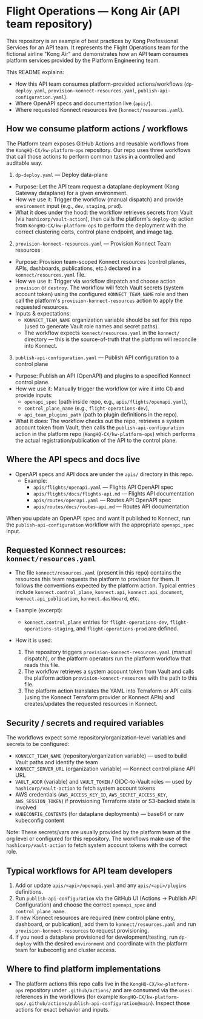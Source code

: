 # Flight Operations — Kong Air (API team repository)

This repository is an example of best practices by Kong Professional Services for an API team. It represents the Flight Operations team for the fictional airline "Kong Air" and demonstrates how an API team consumes platform services provided by the Platform Engineering team.

This README explains:

- How this API team consumes platform-provided actions/workflows (`dp-deploy.yaml`, `provision-konnect-resources.yaml`, `publish-api-configuration.yaml`).
- Where OpenAPI specs and documentation live (`apis/`).
- Where requested Konnect resources live (`konnect/resources.yaml`).

## How we consume platform actions / workflows

The Platform team exposes GitHub Actions and reusable workflows from the `KongHQ-CX/kw-platform-ops` repository. Our repo uses three workflows that call those actions to perform common tasks in a controlled and auditable way.

1) `dp-deploy.yaml` — Deploy data-plane

- Purpose: Let the API team request a dataplane deployment (Kong Gateway dataplane) for a given environment.
- How we use it: Trigger the workflow (manual dispatch) and provide `environment` input (e.g., `dev`, `staging`, `prod`).
- What it does under the hood: the workflow retrieves secrets from Vault (via `hashicorp/vault-action`), then calls the platform's `deploy-dp` action from `KongHQ-CX/kw-platform-ops` to perform the deployment with the correct clustering certs, control plane endpoint, and image tag.

2) `provision-konnect-resources.yaml` — Provision Konnect Team resources

- Purpose: Provision team-scoped Konnect resources (control planes, APIs, dashboards, publications, etc.) declared in a `konnect/resources.yaml` file.
- How we use it: Trigger via workflow dispatch and choose action `provision` or `destroy`. The workflow will fetch Vault secrets (system account token) using the configured `KONNECT_TEAM_NAME` role and then call the platform's `provision-konnect-resources` action to apply the requested resources.
- Inputs & expectations:
  - `KONNECT_TEAM_NAME` organization variable should be set for this repo (used to generate Vault role names and secret paths).
  - The workflow expects `konnect/resources.yaml` in the `konnect/` directory — this is the source-of-truth that the platform will reconcile into Konnect.

3) `publish-api-configuration.yaml` — Publish API configuration to a control plane

- Purpose: Publish an API (OpenAPI) and plugins to a specified Konnect control plane.
- How we use it: Manually trigger the workflow (or wire it into CI) and provide inputs:
  - `openapi_spec` (path inside repo, e.g., `apis/flights/openapi.yaml`),
  - `control_plane_name` (e.g., `flight-operations-dev`),
  - `api_team_plugins_path` (path to plugin definitions in the repo).
- What it does: The workflow checks out the repo, retrieves a system account token from Vault, then calls the `publish-api-configuration` action in the platform repo (`KongHQ-CX/kw-platform-ops`) which performs the actual registration/publication of the API to the control plane.

## Where the API specs and docs live

- OpenAPI specs and API docs are under the `apis/` directory in this repo.
  - Example:
    - `apis/flights/openapi.yaml` — Flights API OpenAPI spec
    - `apis/flights/docs/flights-api.md` — Flights API documentation
    - `apis/routes/openapi.yaml` — Routes API OpenAPI spec
    - `apis/routes/docs/routes-api.md` — Routes API documentation

When you update an OpenAPI spec and want it published to Konnect, run the `publish-api-configuration` workflow with the appropriate `openapi_spec` input.

## Requested Konnect resources: `konnect/resources.yaml`

- The file `konnect/resources.yaml` (present in this repo) contains the resources this team requests the platform to provision for them. It follows the conventions expected by the platform action. Typical entries include `konnect.control_plane`, `konnect.api`, `konnect.api_document`, `konnect.api_publication`, `konnect.dashboard`, etc.
- Example (excerpt):

  - `konnect.control_plane` entries for `flight-operations-dev`, `flight-operations-staging`, and `flight-operations-prod` are defined.

- How it is used:
  1. The repository triggers `provision-konnect-resources.yaml` (manual dispatch), or the platform operators run the platform workflow that reads this file.
  2. The workflow retrieves a system account token from Vault and calls the platform action `provision-konnect-resources` with the path to this file.
  3. The platform action translates the YAML into Terraform or API calls (using the Konnect Terraform provider or Konnect APIs) and creates/updates the requested resources in Konnect.

## Security / secrets and required variables

The workflows expect some repository/organization-level variables and secrets to be configured:

- `KONNECT_TEAM_NAME` (repository/organization variable) — used to build Vault paths and identify the team
- `KONNECT_SERVER_URL` (organization variable) — Konnect control plane API URL
- `VAULT_ADDR` (variable) and `VAULT_TOKEN` / OIDC-to-Vault roles — used by `hashicorp/vault-action` to fetch system account tokens
- AWS credentials (`AWS_ACCESS_KEY_ID`, `AWS_SECRET_ACCESS_KEY`, `AWS_SESSION_TOKEN`) if provisioning Terraform state or S3-backed state is involved
- `KUBECONFIG_CONTENTS` (for dataplane deployments) — base64 or raw kubeconfig content

Note: These secrets/vars are usually provided by the platform team at the org level or configured for this repository. The workflows make use of the `hashicorp/vault-action` to fetch system account tokens with the correct role.

## Typical workflows for API team developers

1. Add or update `apis/<api>/openapi.yaml` and any `apis/<api>/plugins` definitions.
2. Run `publish-api-configuration` via the GitHub UI (Actions → Publish API Configuration) and choose the correct `openapi_spec` and `control_plane_name`.
3. If new Konnect resources are required (new control plane entry, dashboard, or publication), add them to `konnect/resources.yaml` and run `provision-konnect-resources` to request provisioning.
4. If you need a dataplane provisioned for development/testing, run `dp-deploy` with the desired `environment` and coordinate with the platform team for kubeconfig and cluster access.

## Where to find platform implementations

- The platform actions this repo calls live in the `KongHQ-CX/kw-platform-ops` repository under `.github/actions/` and are consumed via the `uses:` references in the workflows (for example `KongHQ-CX/kw-platform-ops/.github/actions/publish-api-configuration@main`). Inspect those actions for exact behavior and inputs.
